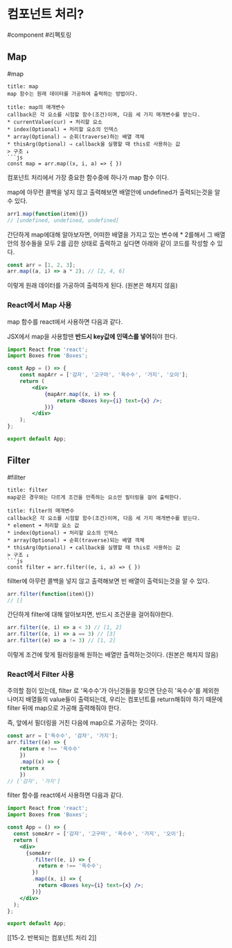 # 컴포넌트 처리?
#component #리펙토링

## Map
#map 

```ad-note
title: map
map 함수는 원래 데이터를 가공하여 출력하는 방법이다.
```

```ad-summary
title: map의 매개변수
callback은 각 요소를 시험할 함수(조건)이며, 다음 세 가지 매개변수를 받는다.
* currentValue(cur) ➜ 처리할 요소 
* index(Optional) ➜ 처리할 요소의 인덱스
* array(Optional) ⇒ 순회(traverse)하는 배열 객체
* thisArg(Optional) ⇒ callback을 실행할 때 this로 사용하는 값
> 구조 ↓
```js
const map = arr.map((x, i, a) => { })
```


컴포넌트 처리에서 가장 중요한 함수중에 하나가 map 함수 이다. 

map에 아무런 콜백을 넣지 않고 출력해보면 배열안에 undefined가 출력되는것을 알 수 있다.
```js
arr1.map(function(item){})
// [undefined, undefined, undefined]
```

간단하게 map에대해 알아보자면, 어떠한 배열을 가지고 있는 변수에 * 2를해서 그 배열안의 정수들을 모두 2를 곱한 상태로 출력하고 싶다면 아래와 같이 코드를 작성할 수 있다.

```js
const arr = [1, 2, 3];
arr.map((a, i) => a * 2); // [2, 4, 6]
```

이렇게 원래 데이터를 가공하여 출력하게 된다. (원본은 해치지 않음)

### React에서 Map 사용
map 함수를 react에서 사용하면 다음과 같다. 

JSX에서 map을 사용할땐 **반드시 key값에 인덱스를 넣어**줘야 한다. 
```jsx
import React from 'react';
import Boxes from 'Boxes';

const App = () => {
	const mapArr = ['감자', '고구마', '옥수수', '가지', '오이'];
	return (
		<div>
			{mapArr.map((x, i) => {
				return <Boxes key={i} text={x} />;
			})}
		</div>
	);
};

export default App;
```

## Filter
#fillter

```ad-note
title: filter
map같은 경우와는 다르게 조건을 만족하는 요소만 필터링을 걸어 출력한다.
```

```ad-summary
title: filter의 매개변수
callback은 각 요소를 시험할 함수(조건)이며, 다음 세 가지 매개변수를 받는다.
* element ➜ 처리할 요소 값
* index(Optional) ➜ 처리할 요소의 인덱스
* array(Optional) ➜ 순회(traverse)되는 배열 객체
* thisArg(Optional) ➜ callback을 실행할 때 this로 사용하는 값
> 구조 ↓
```js
const filter = arr.filter((e, i, a) => { })
```

fillter에 아무런 콜백을 넣지 않고 출력해보면 빈 배열이 출력되는것을 알 수 있다.
```js
arr.filter(function(item){})
// []
```

간단하게 filter에 대해 알아보자면, 반드시 조건문을 걸어줘야한다.

```js
arr.filter((e, i) => a < 3) // [1, 2]
arr.filter((e, i) => a == 3) // [3]
arr.filter((e) => a != 3) // [1, 2]
```

이렇게 조건에 맞게 필러링을해 원하는 배열만 출력하는것이다. (원본은 해치지 않음)

### React에서 Filter 사용

주의할 점이 있는데, filter 로 '옥수수'가 아닌것들을 찾으면 단순히 '옥수수'를 제외한 나머지 배열들의 value들이 출력되는데, 우리는 컴포넌트를 return해줘야 하기 때문에 filter 뒤에 map으로 가공해 출력해줘야 한다.

즉, 앞에서 필더링을 거친 다음에 map으로 가공하는 것이다.

```js
const arr = ['옥수수', '감자', '가지'];
arr.filter((e) => {
	return e !== '옥수수'
	})
	.map((x) => {
	return x
	})
// ['감자', '가지']
```

filter 함수를 react에서 사용하면 다음과 같다. 
```jsx
import React from 'react';
import Boxes from 'Boxes';

const App = () => {
  const someArr = ['감자', '고구마', '옥수수', '가지', '오이'];
  return (
    <div>
      {someArr
        .filter((e, i) => {
          return e !== '옥수수';
        })
        .map((x, i) => {
          return <Boxes key={i} text={x} />;
        })}
    </div>
  );
};

export default App;
```

[[15-2. 반복되는 컴포넌트 처리 2]]
